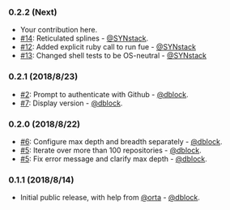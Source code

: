 ### 0.2.2 (Next)

* Your contribution here.
* [#14](https://github.com/dblock/fue/pull/14): Reticulated splines - [@SYNstack](https://github.com/SYNstack).
* [#12](https://github.com/dblock/fue/issues/12): Added explicit ruby call to run fue - [@SYNstack](https://github.com/SYNstack)
* [#13](https://github.com/dblock/fue/issues/13): Changed shell tests to be OS-neutral - [@SYNstack](https://github.com/SYNstack)

### 0.2.1 (2018/8/23)

* [#2](https://github.com/dblock/fue/issues/2): Prompt to authenticate with Github - [@dblock](https://github.com/dblock).
* [#7](https://github.com/dblock/fue/issues/7): Display version - [@dblock](https://github.com/dblock).

### 0.2.0 (2018/8/22)

* [#6](https://github.com/dblock/fue/issues/6): Configure max depth and breadth separately - [@dblock](https://github.com/dblock).
* [#5](https://github.com/dblock/fue/issues/5): Iterate over more than 100 repositories - [@dblock](https://github.com/dblock).
* [#5](https://github.com/dblock/fue/issues/5): Fix error message and clarify max depth - [@dblock](https://github.com/dblock).

### 0.1.1 (2018/8/14)

* Initial public release, with help from [@orta](https://github.com/orta) - [@dblock](https://github.com/dblock).
